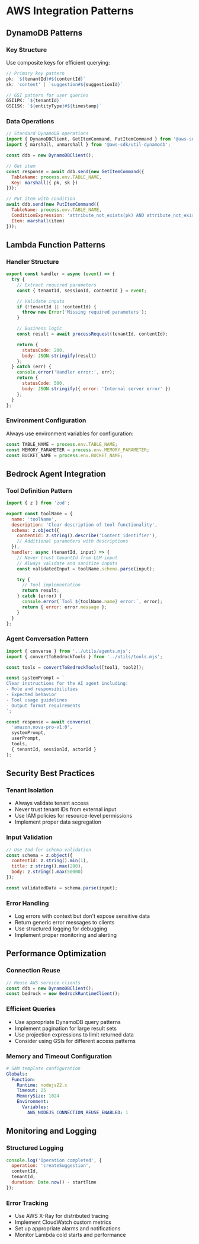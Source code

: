 # AWS Integration Patterns

## DynamoDB Patterns

### Key Structure
Use composite keys for efficient querying:
```javascript
// Primary key pattern
pk: `${tenantId}#${contentId}`
sk: 'content' | `suggestion#${suggestionId}`

// GSI pattern for user queries
GSI1PK: `${tenantId}`
GSI1SK: `${entityType}#${timestamp}`
```

### Data Operations
```javascript
// Standard DynamoDB operations
import { DynamoDBClient, GetItemCommand, PutItemCommand } from '@aws-sdk/client-dynamodb';
import { marshall, unmarshall } from '@aws-sdk/util-dynamodb';

const ddb = new DynamoDBClient();

// Get item
const response = await ddb.send(new GetItemCommand({
  TableName: process.env.TABLE_NAME,
  Key: marshall({ pk, sk })
}));

// Put item with condition
await ddb.send(new PutItemCommand({
  TableName: process.env.TABLE_NAME,
  ConditionExpression: 'attribute_not_exists(pk) AND attribute_not_exists(sk)',
  Item: marshall(item)
}));
```

## Lambda Function Patterns

### Handler Structure
```javascript
export const handler = async (event) => {
  try {
    // Extract required parameters
    const { tenantId, sessionId, contentId } = event;

    // Validate inputs
    if (!tenantId || !contentId) {
      throw new Error('Missing required parameters');
    }

    // Business logic
    const result = await processRequest(tenantId, contentId);

    return {
      statusCode: 200,
      body: JSON.stringify(result)
    };
  } catch (err) {
    console.error('Handler error:', err);
    return {
      statusCode: 500,
      body: JSON.stringify({ error: 'Internal server error' })
    };
  }
};
```

### Environment Configuration
Always use environment variables for configuration:
```javascript
const TABLE_NAME = process.env.TABLE_NAME;
const MEMORY_PARAMETER = process.env.MEMORY_PARAMETER;
const BUCKET_NAME = process.env.BUCKET_NAME;
```

## Bedrock Agent Integration

### Tool Definition Pattern
```javascript
import { z } from 'zod';

export const toolName = {
  name: 'toolName',
  description: 'Clear description of tool functionality',
  schema: z.object({
    contentId: z.string().describe('Content identifier'),
    // Additional parameters with descriptions
  }),
  handler: async (tenantId, input) => {
    // Never trust tenantId from LLM input
    // Always validate and sanitize inputs
    const validatedInput = toolName.schema.parse(input);

    try {
      // Tool implementation
      return result;
    } catch (error) {
      console.error(`Tool ${toolName.name} error:`, error);
      return { error: error.message };
    }
  }
};
```

### Agent Conversation Pattern
```javascript
import { converse } from '../utils/agents.mjs';
import { convertToBedrockTools } from '../utils/tools.mjs';

const tools = convertToBedrockTools([tool1, tool2]);

const systemPrompt = `
Clear instructions for the AI agent including:
- Role and responsibilities
- Expected behavior
- Tool usage guidelines
- Output format requirements
`;

const response = await converse(
  'amazon.nova-pro-v1:0',
  systemPrompt,
  userPrompt,
  tools,
  { tenantId, sessionId, actorId }
);
```

## Security Best Practices

### Tenant Isolation
- Always validate tenant access
- Never trust tenant IDs from external input
- Use IAM policies for resource-level permissions
- Implement proper data segregation

### Input Validation
```javascript
// Use Zod for schema validation
const schema = z.object({
  contentId: z.string().min(1),
  title: z.string().max(200),
  body: z.string().max(50000)
});

const validatedData = schema.parse(input);
```

### Error Handling
- Log errors with context but don't expose sensitive data
- Return generic error messages to clients
- Use structured logging for debugging
- Implement proper monitoring and alerting

## Performance Optimization

### Connection Reuse
```javascript
// Reuse AWS service clients
const ddb = new DynamoDBClient();
const bedrock = new BedrockRuntimeClient();
```

### Efficient Queries
- Use appropriate DynamoDB query patterns
- Implement pagination for large result sets
- Use projection expressions to limit returned data
- Consider using GSIs for different access patterns

### Memory and Timeout Configuration
```yaml
# SAM template configuration
Globals:
  Function:
    Runtime: nodejs22.x
    Timeout: 25
    MemorySize: 1024
    Environment:
      Variables:
        AWS_NODEJS_CONNECTION_REUSE_ENABLED: 1
```

## Monitoring and Logging

### Structured Logging
```javascript
console.log('Operation completed', {
  operation: 'createSuggestion',
  contentId,
  tenantId,
  duration: Date.now() - startTime
});
```

### Error Tracking
- Use AWS X-Ray for distributed tracing
- Implement CloudWatch custom metrics
- Set up appropriate alarms and notifications
- Monitor Lambda cold starts and performance
